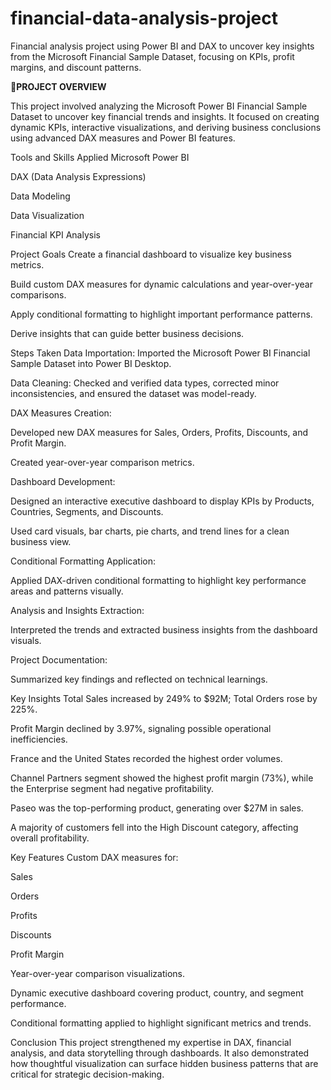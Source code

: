 # financial-data-analysis-project
Financial analysis project using Power BI and DAX to uncover key insights from the Microsoft Financial Sample Dataset, focusing on KPIs, profit margins, and discount patterns.


**🔎PROJECT OVERVIEW**

This project involved analyzing the Microsoft Power BI Financial Sample Dataset to uncover key financial trends and insights.
It focused on creating dynamic KPIs, interactive visualizations, and deriving business conclusions using advanced DAX measures and Power BI features.

Tools and Skills Applied
Microsoft Power BI

DAX (Data Analysis Expressions)

Data Modeling

Data Visualization

Financial KPI Analysis

Project Goals
Create a financial dashboard to visualize key business metrics.

Build custom DAX measures for dynamic calculations and year-over-year comparisons.

Apply conditional formatting to highlight important performance patterns.

Derive insights that can guide better business decisions.

Steps Taken
Data Importation: Imported the Microsoft Power BI Financial Sample Dataset into Power BI Desktop.

Data Cleaning: Checked and verified data types, corrected minor inconsistencies, and ensured the dataset was model-ready.

DAX Measures Creation:

Developed new DAX measures for Sales, Orders, Profits, Discounts, and Profit Margin.

Created year-over-year comparison metrics.

Dashboard Development:

Designed an interactive executive dashboard to display KPIs by Products, Countries, Segments, and Discounts.

Used card visuals, bar charts, pie charts, and trend lines for a clean business view.

Conditional Formatting Application:

Applied DAX-driven conditional formatting to highlight key performance areas and patterns visually.

Analysis and Insights Extraction:

Interpreted the trends and extracted business insights from the dashboard visuals.

Project Documentation:

Summarized key findings and reflected on technical learnings.

Key Insights
Total Sales increased by 249% to $92M; Total Orders rose by 225%.

Profit Margin declined by 3.97%, signaling possible operational inefficiencies.

France and the United States recorded the highest order volumes.

Channel Partners segment showed the highest profit margin (73%), while the Enterprise segment had negative profitability.

Paseo was the top-performing product, generating over $27M in sales.

A majority of customers fell into the High Discount category, affecting overall profitability.

Key Features
Custom DAX measures for:

Sales

Orders

Profits

Discounts

Profit Margin

Year-over-year comparison visualizations.

Dynamic executive dashboard covering product, country, and segment performance.

Conditional formatting applied to highlight significant metrics and trends.

Conclusion
This project strengthened my expertise in DAX, financial analysis, and data storytelling through dashboards. It also demonstrated how thoughtful visualization can surface hidden business patterns that are critical for strategic decision-making.
